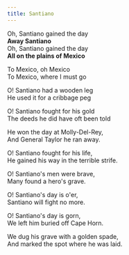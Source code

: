 ```yaml
---  
title: Santiano  
---  
```

  
Oh, Santiano gained the day  
**Away Santiano**   
Oh, Santiano gained the day  
**All on the plains of Mexico**  

To Mexico, oh Mexico    
To Mexico, where I must go  

O! Santiano had a wooden leg  
He used it for a cribbage peg  

O! Santiano fought for his gold  
The deeds he did have oft been told  

He won the day at Molly-Del-Rey,  
And General Taylor he ran away.  

O! Santiano fought for his life,  
He gained his way in the terrible strife.  

O! Santiano's men were brave,  
Many found a hero's grave.  

O! Santiano's day is o'er,  
Santiano will fight no more.  

O! Santiano's day is gorn,  
We left him buried off Cape Horn.  

We dug his grave with a golden spade,  
And marked the spot where he was laid.  